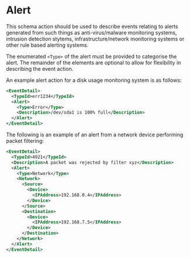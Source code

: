 # Alert
This schema action should be used to describe events relating to alerts generated from such things as anti-virus/malware monitoring systems, intrusion detection stytems, infrastructure/network monitoring systems or other rule based alerting systems.

The enumerated `<Type>` of the alert must be provided to categorise the alert.  The remainder of the elements are optional to allow for flexibility in describing the event action.

An example alert action for a disk usage monitoring system is as follows:

```xml
<EventDetail>
  <TypeId>err1234</TypeId>
  <Alert>
    <Type>Error</Type>
    <Description>/dev/sda1 is 100% full</Description>
  </Alert>
</EventDetail>
```

The following is an example of an alert from a network device performing packet filtering:
```xml
<EventDetail>
  <TypeId>4921</TypeId>
  <Description>A packet was rejected by filter xyz</Description>
  <Alert>
    <Type>Network</Type>
    <Network>
      <Source>
        <Device>
          <IPAddress>192.168.0.4</IPAddress>
        </Device>
      </Source>
      <Destination>
        <Device>
          <IPAddress>192.168.7.5</IPAddress>
        </Device>
      </Destination>
    </Network>
  </Alert>
</EventDetail>
```
